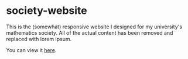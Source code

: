 # society-website
This is the (somewhat) responsive website I designed for my university's mathematics society. All of the actual content has been removed and replaced with lorem ipsum.

You can view it [here](https://htmlpreview.github.io/?https://raw.githubusercontent.com/mgrnls/society-website/master/index.html).

